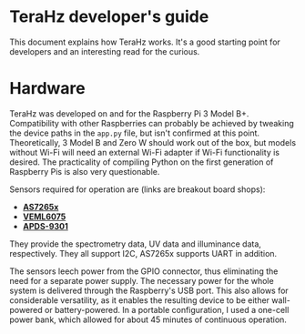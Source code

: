 # TeraHz developer's guide
This document explains how TeraHz works. It's a good starting point for developers
and an interesting read for the curious.

# Hardware
TeraHz was developed on and for the Raspberry Pi 3 Model B+. Compatibility with
other Raspberries can probably be achieved by tweaking the device paths in the
`app.py` file, but isn't confirmed at this point. Theoretically, 3 Model B and
Zero W should work out of the box, but models without Wi-Fi will need an
external Wi-Fi adapter if Wi-Fi functionality is desired. The practicality of
compiling Python on the first generation of Raspberry Pis is also very
questionable.

Sensors required for operation are (links are breakout board shops):
+ [__AS7265x__](https://www.tindie.com/products/onehorse/compact-as7265x-spectrometer/)
+ [__VEML6075__](https://www.sparkfun.com/products/15089)
+ [__APDS-9301__](https://www.sparkfun.com/products/14350)

They provide the spectrometry data, UV data and illuminance data, respectively.
They all support I2C, AS7265x supports UART in addition.

The sensors leech power from the GPIO connector, thus eliminating the need for a
separate power supply. The necessary power for the whole system is delivered through
the Raspberry's USB port. This also allows for considerable versatility, as it
enables the resulting device to be either wall-powered or battery-powered.
In a portable configuration, I used a one-cell power bank, which allowed for
about 45 minutes of continuous operation.
